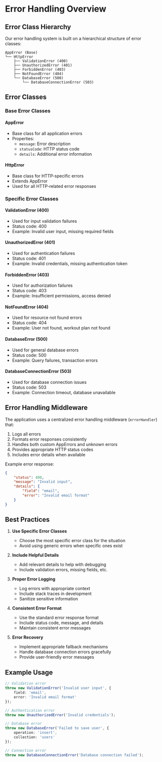 # Error Handling Overview

## Error Class Hierarchy

Our error handling system is built on a hierarchical structure of error classes:

```
AppError (Base)
└── HttpError
    ├── ValidationError (400)
    ├── UnauthorizedError (401)
    ├── ForbiddenError (403)
    ├── NotFoundError (404)
    └── DatabaseError (500)
        └── DatabaseConnectionError (503)
```

## Error Classes

### Base Error Classes

#### AppError
- Base class for all application errors
- Properties:
  - `message`: Error description
  - `statusCode`: HTTP status code
  - `details`: Additional error information

#### HttpError
- Base class for HTTP-specific errors
- Extends AppError
- Used for all HTTP-related error responses

### Specific Error Classes

#### ValidationError (400)
- Used for input validation failures
- Status code: 400
- Example: Invalid user input, missing required fields

#### UnauthorizedError (401)
- Used for authentication failures
- Status code: 401
- Example: Invalid credentials, missing authentication token

#### ForbiddenError (403)
- Used for authorization failures
- Status code: 403
- Example: Insufficient permissions, access denied

#### NotFoundError (404)
- Used for resource not found errors
- Status code: 404
- Example: User not found, workout plan not found

#### DatabaseError (500)
- Used for general database errors
- Status code: 500
- Example: Query failures, transaction errors

#### DatabaseConnectionError (503)
- Used for database connection issues
- Status code: 503
- Example: Connection timeout, database unavailable

## Error Handling Middleware

The application uses a centralized error handling middleware (`errorHandler`) that:

1. Logs all errors
2. Formats error responses consistently
3. Handles both custom AppErrors and unknown errors
4. Provides appropriate HTTP status codes
5. Includes error details when available

Example error response:
```json
{
    "status": 400,
    "message": "Invalid input",
    "details": {
        "field": "email",
        "error": "Invalid email format"
    }
}
```

## Best Practices

1. **Use Specific Error Classes**
   - Choose the most specific error class for the situation
   - Avoid using generic errors when specific ones exist

2. **Include Helpful Details**
   - Add relevant details to help with debugging
   - Include validation errors, missing fields, etc.

3. **Proper Error Logging**
   - Log errors with appropriate context
   - Include stack traces in development
   - Sanitize sensitive information

4. **Consistent Error Format**
   - Use the standard error response format
   - Include status code, message, and details
   - Maintain consistent error messages

5. **Error Recovery**
   - Implement appropriate fallback mechanisms
   - Handle database connection errors gracefully
   - Provide user-friendly error messages

## Example Usage

```typescript
// Validation error
throw new ValidationError('Invalid user input', {
    field: 'email',
    error: 'Invalid email format'
});

// Authentication error
throw new UnauthorizedError('Invalid credentials');

// Database error
throw new DatabaseError('Failed to save user', {
    operation: 'insert',
    collection: 'users'
});

// Connection error
throw new DatabaseConnectionError('Database connection failed');
``` 
